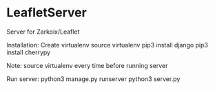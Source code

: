 # LeafletServer
Server for Zarkoix/Leaflet

Installation:
Create virtualenv
source virtualenv
pip3 install django
pip3 install cherrypy

Note: source virtualenv every time before running server

Run server:
python3 manage.py runserver
python3 server.py
